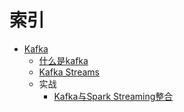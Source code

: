 # 索引

* [Kafka](./Kafka/index.md)
  * [什么是kafka](./Kafka/1-vue.md)
  * [Kafka Streams](./Kafka/2-vue.md)
  * 实战
    * [Kafka与Spark Streaming整合](./Kafka/action/KafkaAndSparkStreaming.md)

